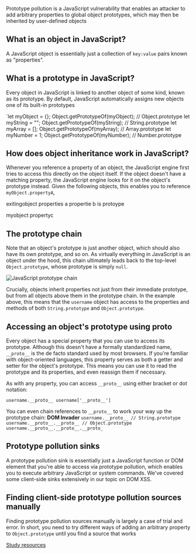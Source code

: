 Prototype pollution is a JavaScript vulnerability that enables an attacker to add arbitrary properties to global object prototypes, which may then be inherited by user-defined objects

## What is an object in JavaScript?

A JavaScript object is essentially just a collection of `key:value` pairs known as "properties".

## What is a prototype in JavaScript?

Every object in JavaScript is linked to another object of some kind, known as its prototype. By default, JavaScript automatically assigns new objects one of its built-in prototypes

`let myObject = {}; Object.getPrototypeOf(myObject); // Object.prototype let myString = ""; Object.getPrototypeOf(myString); // String.prototype let myArray = []; Object.getPrototypeOf(myArray); // Array.prototype let myNumber = 1; Object.getPrototypeOf(myNumber); // Number.prototype

## How does object inheritance work in JavaScript?

Whenever you reference a property of an object, the JavaScript engine first tries to access this directly on the object itself. If the object doesn't have a matching property, the JavaScript engine looks for it on the object's prototype instead. Given the following objects, this enables you to reference `myObject.propertyA`,


exitingobject
	properties a
	 propertie b
is protoype

myobject
	propertyc

## The prototype chain

Note that an object's prototype is just another object, which should also have its own prototype, and so on. As virtually everything in JavaScript is an object under the hood, this chain ultimately leads back to the top-level `Object.prototype`, whose prototype is simply `null`.

![JavaScript prototype chain](https://portswigger.net/web-security/prototype-pollution/images/prototype-pollution-prototype-chain.svg)

Crucially, objects inherit properties not just from their immediate prototype, but from all objects above them in the prototype chain. In the example above, this means that the `username` object has access to the properties and methods of both `String.prototype` and `Object.prototype`.


## Accessing an object's prototype using __proto__

Every object has a special property that you can use to access its prototype. Although this doesn't have a formally standardized name, `__proto__` is the de facto standard used by most browsers. If you're familiar with object-oriented languages, this property serves as both a getter and setter for the object's prototype. This means you can use it to read the prototype and its properties, and even reassign them if necessary.

As with any property, you can access `__proto__` using either bracket or dot notation:

`username.__proto__ username['__proto__']`

You can even chain references to `__proto__` to work your way up the prototype chain:
**DOM Invader**
`username.__proto__ // String.prototype username.__proto__.__proto__ // Object.prototype username.__proto__.__proto__.__proto_`

## Prototype pollution sinks

A prototype pollution sink is essentially just a JavaScript function or DOM element that you're able to access via prototype pollution, which enables you to execute arbitrary JavaScript or system commands. We've covered some client-side sinks extensively in our topic on DOM XSS.

## Finding client-side prototype pollution sources manually

Finding prototype pollution sources manually is largely a case of trial and error. In short, you need to try different ways of adding an arbitrary property to `Object.prototype` until you find a source that works


[Study resources]()